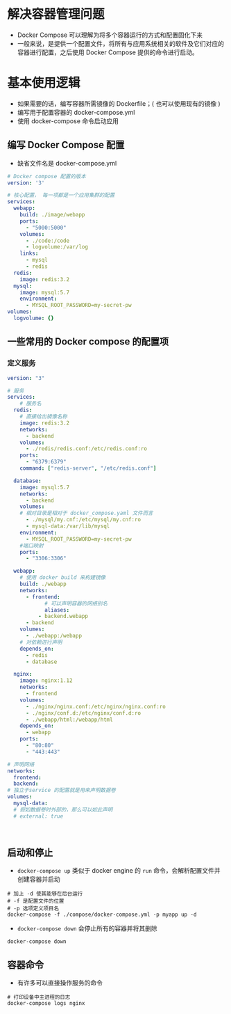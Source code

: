 # 解决容器管理问题

- Docker Compose 可以理解为将多个容器运行的方式和配置固化下来
- 一般来说，是提供一个配置文件，将所有与应用系统相关的软件及它们对应的容器进行配置，之后使用 Docker Compose 提供的命令进行启动。

# 基本使用逻辑

- 如果需要的话，编写容器所需镜像的 Dockerfile；( 也可以使用现有的镜像 )
- 编写用于配置容器的 docker-compose.yml
- 使用 docker-compose 命令启动应用

## 编写 Docker Compose 配置

- 缺省文件名是 docker-compose.yml

```yaml
# Docker compose 配置的版本
version: '3'

# 核心配置， 每一项都是一个应用集群的配置
services:
  webapp:
    build: ./image/webapp
    ports:
      - "5000:5000"
    volumes:
      - ./code:/code
      - logvolume:/var/log
    links:
      - mysql
      - redis
  redis:
    image: redis:3.2
  mysql:
    image: mysql:5.7
    environment:
      - MYSQL_ROOT_PASSWORD=my-secret-pw
volumes:
  logvolume: {}
```

## 一些常用的 Docker compose 的配置项

### 定义服务

```yaml
version: "3"

# 服务
services:
	# 服务名
  redis:
  	# 直接给出镜像名称
    image: redis:3.2
    networks:
      - backend
    volumes:
      - ./redis/redis.conf:/etc/redis.conf:ro
    ports:
      - "6379:6379"
    command: ["redis-server", "/etc/redis.conf"]

  database:
    image: mysql:5.7
    networks:
      - backend
    volumes:
    # 相对目录是相对于 docker_compose.yaml 文件而言
      - ./mysql/my.cnf:/etc/mysql/my.cnf:ro
      - mysql-data:/var/lib/mysql
    environment:
      - MYSQL_ROOT_PASSWORD=my-secret-pw
    #端口映射
    ports:
      - "3306:3306"

  webapp:
    # 使用 docker build 来构建镜像
    build: ./webapp
    networks:
      - frontend:
      		# 可以声明容器的网络别名
	      	aliases:
          - backend.webapp
      - backend
    volumes:
      - ./webapp:/webapp
    # 对依赖进行声明
    depends_on:
      - redis
      - database

  nginx:
    image: nginx:1.12
    networks:
      - frontend
    volumes:
      - ./nginx/nginx.conf:/etc/nginx/nginx.conf:ro
      - ./nginx/conf.d:/etc/nginx/conf.d:ro
      - ./webapp/html:/webapp/html
    depends_on:
      - webapp
    ports:
      - "80:80"
      - "443:443"

# 声明网络
networks:
  frontend:
  backend:
# 独立于service 的配置就是用来声明数据卷
volumes:
  mysql-data:
  # 假如数据卷时外部的，那么可以如此声明
  # external: true
  
  
```



## 启动和停止

- `docker-compose up` 类似于 docker engine 的 `run` 命令，会解析配置文件并创建容器并启动

```shell
# 加上 -d 使其能够在后台运行
# -f 是配置文件的位置
# -p 选项定义项目名
docker-compose -f ./compose/docker-compose.yml -p myapp up -d
```

- `docker-compose down` 会停止所有的容器并将其删除

```shell
docker-compose down
```

## 容器命令

- 有许多可以直接操作服务的命令

```shell
# 打印设备中主进程的日志
docker-compose logs nginx
```

